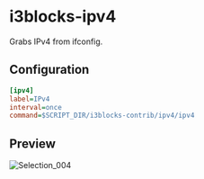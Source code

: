 # i3blocks-ipv4

Grabs IPv4 from ifconfig.

## Configuration
```ini
[ipv4]
label=IPv4
interval=once
command=$SCRIPT_DIR/i3blocks-contrib/ipv4/ipv4
```

## Preview
![Selection_004](https://github.com/Alexerby/i3blocks-contrib/assets/57099109/3aad564d-f419-421d-af31-042fae7ef668)
